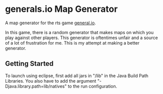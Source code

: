 # generals.io Map Generator
A map generator for the rts game [general.io](http://generals.io).

In this game, there is a random generator that makes maps on which you play against other players. This generator is oftentimes unfair and a source of a lot of frustration for me. This is my attempt at making a better generator.

## Getting Started

To launch using eclipse, first add all jars in "/lib" in the Java Build Path Libraries. You also have to add the argument "-Djava.library.path=lib/natives" to the run configuration.

